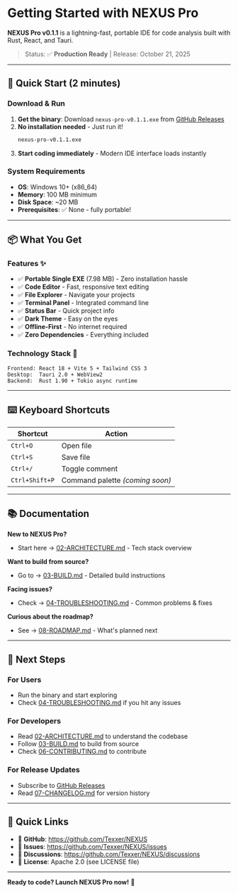 # Getting Started with NEXUS Pro

**NEXUS Pro v0.1.1** is a lightning-fast, portable IDE for code analysis built with Rust, React, and Tauri.

> Status: ✅ **Production Ready** | Release: October 21, 2025

---

## 🚀 Quick Start (2 minutes)

### Download & Run

1. **Get the binary**: Download `nexus-pro-v0.1.1.exe` from [GitHub Releases](https://github.com/Texxer/NEXUS/releases)
2. **No installation needed** - Just run it!
   ```bash
   nexus-pro-v0.1.1.exe
   ```
3. **Start coding immediately** - Modern IDE interface loads instantly

### System Requirements

- **OS**: Windows 10+ (x86_64)
- **Memory**: 100 MB minimum
- **Disk Space**: ~20 MB
- **Prerequisites**: ✅ None - fully portable!

---

## 📦 What You Get

### Features ✨

- ✅ **Portable Single EXE** (7.98 MB) - Zero installation hassle
- ✅ **Code Editor** - Fast, responsive text editing
- ✅ **File Explorer** - Navigate your projects
- ✅ **Terminal Panel** - Integrated command line
- ✅ **Status Bar** - Quick project info
- ✅ **Dark Theme** - Easy on the eyes
- ✅ **Offline-First** - No internet required
- ✅ **Zero Dependencies** - Everything included

### Technology Stack 🔧

```
Frontend: React 18 + Vite 5 + Tailwind CSS 3
Desktop:  Tauri 2.0 + WebView2
Backend:  Rust 1.90 + Tokio async runtime
```

---

## ⌨️ Keyboard Shortcuts

| Shortcut | Action |
|----------|--------|
| `Ctrl+O` | Open file |
| `Ctrl+S` | Save file |
| `Ctrl+/` | Toggle comment |
| `Ctrl+Shift+P` | Command palette *(coming soon)* |

---

## 📚 Documentation

**New to NEXUS Pro?**
- Start here → [02-ARCHITECTURE.md](02-ARCHITECTURE.md) - Tech stack overview

**Want to build from source?**
- Go to → [03-BUILD.md](03-BUILD.md) - Detailed build instructions

**Facing issues?**
- Check → [04-TROUBLESHOOTING.md](04-TROUBLESHOOTING.md) - Common problems & fixes

**Curious about the roadmap?**
- See → [08-ROADMAP.md](08-ROADMAP.md) - What's planned next

---

## 🎯 Next Steps

### For Users
- Run the binary and start exploring
- Check [04-TROUBLESHOOTING.md](04-TROUBLESHOOTING.md) if you hit any issues

### For Developers
- Read [02-ARCHITECTURE.md](02-ARCHITECTURE.md) to understand the codebase
- Follow [03-BUILD.md](03-BUILD.md) to build from source
- Check [06-CONTRIBUTING.md](06-CONTRIBUTING.md) to contribute

### For Release Updates
- Subscribe to [GitHub Releases](https://github.com/Texxer/NEXUS/releases)
- Read [07-CHANGELOG.md](07-CHANGELOG.md) for version history

---

## 🔗 Quick Links

- 🐙 **GitHub**: <https://github.com/Texxer/NEXUS>
- 📝 **Issues**: <https://github.com/Texxer/NEXUS/issues>
- 💬 **Discussions**: <https://github.com/Texxer/NEXUS/discussions>
- 📄 **License**: Apache 2.0 (see LICENSE file)

---

**Ready to code? Launch NEXUS Pro now!** 🚀

